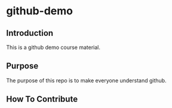 # github-demo

## Introduction

This is a github demo course material.

## Purpose

The purpose of this repo is to make everyone understand github.

## How To Contribute

